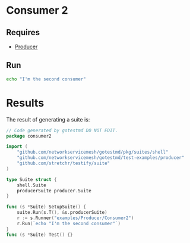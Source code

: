 # Consumer 2

## Requires

- [Producer](../)

## Run

```bash
echo "I'm the second consumer"
```

# Results

The result of generating a suite is:
```go
// Code generated by gotestmd DO NOT EDIT.
package consumer2

import (
	"github.com/networkservicemesh/gotestmd/pkg/suites/shell"
	"github.com/networkservicemesh/gotestmd/test-examples/producer"
	"github.com/stretchr/testify/suite"
)

type Suite struct {
	shell.Suite
	producerSuite producer.Suite
}

func (s *Suite) SetupSuite() {
	suite.Run(s.T(), &s.producerSuite)
	r := s.Runner("examples/Producer/Consumer2")
	r.Run(`echo "I'm the second consumer"`)
}
func (s *Suite) Test() {}
```